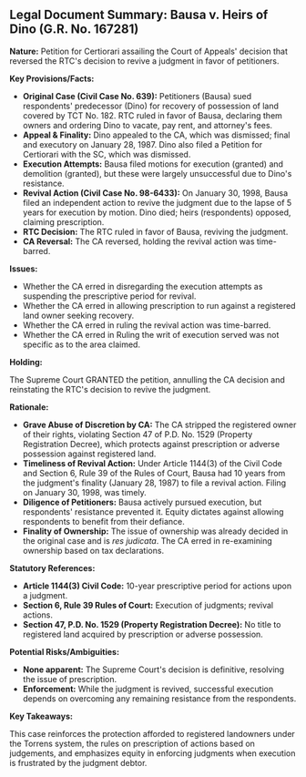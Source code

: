 ## Legal Document Summary: Bausa v. Heirs of Dino (G.R. No. 167281)

**Nature:** Petition for Certiorari assailing the Court of Appeals' decision that reversed the RTC's decision to revive a judgment in favor of petitioners.

**Key Provisions/Facts:**

*   **Original Case (Civil Case No. 639):** Petitioners (Bausa) sued respondents' predecessor (Dino) for recovery of possession of land covered by TCT No. 182. RTC ruled in favor of Bausa, declaring them owners and ordering Dino to vacate, pay rent, and attorney's fees.
*   **Appeal & Finality:** Dino appealed to the CA, which was dismissed; final and executory on January 28, 1987. Dino also filed a Petition for Certiorari with the SC, which was dismissed.
*   **Execution Attempts:** Bausa filed motions for execution (granted) and demolition (granted), but these were largely unsuccessful due to Dino's resistance.
*   **Revival Action (Civil Case No. 98-6433):** On January 30, 1998, Bausa filed an independent action to revive the judgment due to the lapse of 5 years for execution by motion. Dino died; heirs (respondents) opposed, claiming prescription.
*   **RTC Decision:** The RTC ruled in favor of Bausa, reviving the judgment.
*   **CA Reversal:** The CA reversed, holding the revival action was time-barred.

**Issues:**

*   Whether the CA erred in disregarding the execution attempts as suspending the prescriptive period for revival.
*   Whether the CA erred in allowing prescription to run against a registered land owner seeking recovery.
*   Whether the CA erred in ruling the revival action was time-barred.
*  Whether the CA erred in Ruling the writ of execution served was not specific as to the area claimed.

**Holding:**

The Supreme Court GRANTED the petition, annulling the CA decision and reinstating the RTC's decision to revive the judgment.

**Rationale:**

*   **Grave Abuse of Discretion by CA:** The CA stripped the registered owner of their rights, violating Section 47 of P.D. No. 1529 (Property Registration Decree), which protects against prescription or adverse possession against registered land.
*   **Timeliness of Revival Action:** Under Article 1144(3) of the Civil Code and Section 6, Rule 39 of the Rules of Court, Bausa had 10 years from the judgment's finality (January 28, 1987) to file a revival action. Filing on January 30, 1998, was timely.
*   **Diligence of Petitioners:** Bausa actively pursued execution, but respondents' resistance prevented it. Equity dictates against allowing respondents to benefit from their defiance.
*   **Finality of Ownership:** The issue of ownership was already decided in the original case and is *res judicata*. The CA erred in re-examining ownership based on tax declarations.

**Statutory References:**

*   **Article 1144(3) Civil Code:** 10-year prescriptive period for actions upon a judgment.
*   **Section 6, Rule 39 Rules of Court:** Execution of judgments; revival actions.
*   **Section 47, P.D. No. 1529 (Property Registration Decree):** No title to registered land acquired by prescription or adverse possession.

**Potential Risks/Ambiguities:**

*   **None apparent:** The Supreme Court's decision is definitive, resolving the issue of prescription.
* **Enforcement:** While the judgment is revived, successful execution depends on overcoming any remaining resistance from the respondents.

**Key Takeaways:**

This case reinforces the protection afforded to registered landowners under the Torrens system, the rules on prescription of actions based on judgements, and emphasizes equity in enforcing judgments when execution is frustrated by the judgment debtor.
